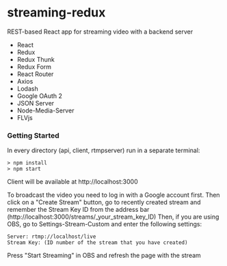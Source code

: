 # streaming-redux

REST-based React app for streaming video with a backend server

- React
- Redux
- Redux Thunk
- Redux Form
- React Router
- Axios
- Lodash
- Google OAuth 2
- JSON Server
- Node-Media-Server
- FLVjs

### Getting Started

In every directory (api, client, rtmpserver) run in a separate terminal:
```
> npm install
> npm start
```

Client will be available at http://localhost:3000

To broadcast the video you need to log in with a Google account first.
Then click on a "Create Stream" button, go to recently created stream and remember the Stream Key ID from the address bar (http://localhost:3000/streams/_your_stream_key_ID)
Then, if you are using OBS, go to Settings-Stream-Custom and enter the following settings:
```
Server: rtmp://localhost/live
Stream Key: (ID number of the stream that you have created)
```
Press "Start Streaming" in OBS and refresh the page with the stream
